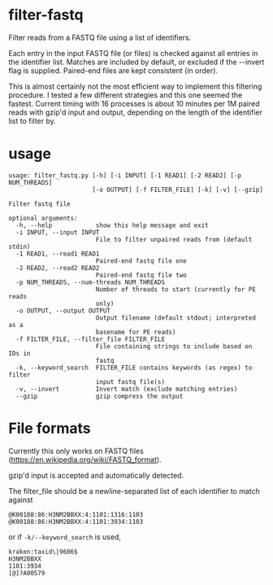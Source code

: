 # filter-fastq
Filter reads from a FASTQ file using a list of identifiers.

Each entry in the input FASTQ file (or files) is checked against all entries in the identifier list. Matches are included by default, or excluded if the --invert flag is supplied. Paired-end files are kept consistent (in order).

This is almost certainly not the most efficient way to implement this filtering procedure. I tested a few different strategies and this one seemed the fastest. Current timing with 16 processes is about 10 minutes per 1M paired reads with gzip'd input and output, depending on the length of the identifier list to filter by.

# usage 

```
usage: filter_fastq.py [-h] [-i INPUT] [-1 READ1] [-2 READ2] [-p NUM_THREADS]
                       [-o OUTPUT] [-f FILTER_FILE] [-k] [-v] [--gzip]

Filter fastq file

optional arguments:
  -h, --help            show this help message and exit
  -i INPUT, --input INPUT
                        File to filter unpaired reads from (default stdin)
  -1 READ1, --read1 READ1
                        Paired-end fastq file one
  -2 READ2, --read2 READ2
                        Paired-end fastq file two
  -p NUM_THREADS, --num-threads NUM_THREADS
                        Number of threads to start (currently for PE reads
                        only)
  -o OUTPUT, --output OUTPUT
                        Output filename (default stdout; interpreted as a
                        basename for PE reads)
  -f FILTER_FILE, --filter_file FILTER_FILE
                        File containing strings to include based on IDs in
                        fastq
  -k, --keyword_search  FILTER_FILE contains keywords (as regex) to filter 
                        input fastq file(s)
  -v, --invert          Invert match (exclude matching entries)
  --gzip                gzip compress the output
```
# File formats

Currently this only works on FASTQ files (https://en.wikipedia.org/wiki/FASTQ_format).

gzip'd input is accepted and automatically detected.

The filter_file should be a newline-separated list of each identifier to match against

```
@K00188:86:H3NM2BBXX:4:1101:1316:1103
@K00188:86:H3NM2BBXX:4:1101:3934:1103
```

or if `-k/--keyword_search` is used,

```
kraken:taxid\|9606$
H3NM2BBXX
1101:3934
[@]?A00579
```

